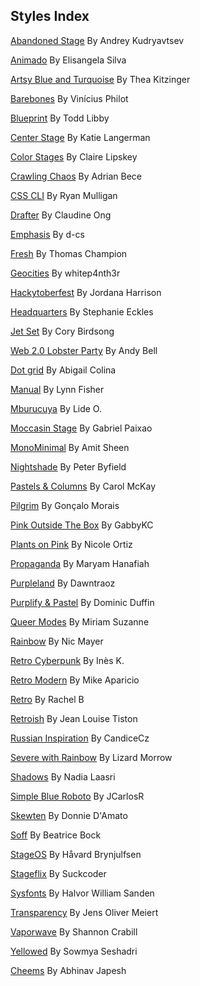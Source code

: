 
## Styles Index


[Abandoned Stage](https://github.com/5t3ph/stylestage/tree/main/src/styles/css/abandoned-stage.css) By Andrey Kudryavtsev

[Animado](https://github.com/5t3ph/stylestage/tree/main/src/styles/css/animado.css) By Elisangela Silva

[Artsy Blue and Turquoise](https://github.com/5t3ph/stylestage/tree/main/src/styles/css/artsy-blue-and-turquoise.css) By Thea Kitzinger

[Barebones](https://github.com/5t3ph/stylestage/tree/main/src/styles/css/barebones.css) By Vinícius Philot

[Blueprint](https://github.com/5t3ph/stylestage/tree/main/src/styles/css/blueprint.css) By Todd Libby

[Center Stage](https://github.com/5t3ph/stylestage/tree/main/src/styles/css/center-stage.css) By Katie Langerman

[Color Stages](https://github.com/5t3ph/stylestage/tree/main/src/styles/css/color-stages.css) By Claire Lipskey

[Crawling Chaos](https://github.com/5t3ph/stylestage/tree/main/src/styles/css/crawling-chaos.css) By Adrian Bece

[CSS CLI](https://github.com/5t3ph/stylestage/tree/main/src/styles/css/css-cli.css) By Ryan Mulligan

[Drafter](https://github.com/5t3ph/stylestage/tree/main/src/styles/css/drafter.css) By Claudine Ong

[Emphasis](https://github.com/5t3ph/stylestage/tree/main/src/styles/css/emphasis.css) By d-cs

[Fresh](https://github.com/5t3ph/stylestage/tree/main/src/styles/css/fresh.css) By Thomas Champion

[Geocities](https://github.com/5t3ph/stylestage/tree/main/src/styles/css/geocities.css) By whitep4nth3r

[Hackytoberfest](https://github.com/5t3ph/stylestage/tree/main/src/styles/css/hackytoberfest.css) By Jordana Harrison

[Headquarters](https://github.com/5t3ph/stylestage/tree/main/src/styles/css/headquarters.css) By Stephanie Eckles

[Jet Set](https://github.com/5t3ph/stylestage/tree/main/src/styles/css/jet-set.css) By Cory Birdsong

[Web 2.0 Lobster Party](https://github.com/5t3ph/stylestage/tree/main/src/styles/css/web-2.0-lobster-party.css) By Andy Bell

[Dot grid](https://github.com/5t3ph/stylestage/tree/main/src/styles/css/dot-grid.css) By Abigail Colina

[Manual](https://github.com/5t3ph/stylestage/tree/main/src/styles/css/manual.css) By Lynn Fisher

[Mburucuya](https://github.com/5t3ph/stylestage/tree/main/src/styles/css/mburucuya.css) By Lide O.

[Moccasin Stage](https://github.com/5t3ph/stylestage/tree/main/src/styles/css/moccasin-stage.css) By Gabriel Paixao

[MonoMinimal](https://github.com/5t3ph/stylestage/tree/main/src/styles/css/monominimal.css) By Amit Sheen

[Nightshade](https://github.com/5t3ph/stylestage/tree/main/src/styles/css/nightshade.css) By Peter Byfield

[Pastels &amp; Columns](https://github.com/5t3ph/stylestage/tree/main/src/styles/css/pastels-and-columns.css) By Carol McKay

[Pilgrim](https://github.com/5t3ph/stylestage/tree/main/src/styles/css/pilgrim.css) By Gonçalo Morais

[Pink Outside The Box](https://github.com/5t3ph/stylestage/tree/main/src/styles/css/pink-outside-the-box.css) By GabbyKC

[Plants on Pink](https://github.com/5t3ph/stylestage/tree/main/src/styles/css/plants-on-pink.css) By Nicole Ortiz

[Propaganda](https://github.com/5t3ph/stylestage/tree/main/src/styles/css/propaganda.css) By Maryam Hanafiah

[Purpleland](https://github.com/5t3ph/stylestage/tree/main/src/styles/css/purpleland.css) By Dawntraoz

[Purplify &amp; Pastel](https://github.com/5t3ph/stylestage/tree/main/src/styles/css/purplify-and-pastel.css) By Dominic Duffin

[Queer Modes](https://github.com/5t3ph/stylestage/tree/main/src/styles/css/queer-modes.css) By Miriam Suzanne

[Rainbow](https://github.com/5t3ph/stylestage/tree/main/src/styles/css/rainbow.css) By Nic Mayer

[Retro Cyberpunk](https://github.com/5t3ph/stylestage/tree/main/src/styles/css/retro-cyberpunk.css) By Inès K.

[Retro Modern](https://github.com/5t3ph/stylestage/tree/main/src/styles/css/retro-modern.css) By Mike Aparicio

[Retro](https://github.com/5t3ph/stylestage/tree/main/src/styles/css/retro.css) By Rachel B

[Retroish](https://github.com/5t3ph/stylestage/tree/main/src/styles/css/retroish.css) By Jean Louise Tiston

[Russian Inspiration](https://github.com/5t3ph/stylestage/tree/main/src/styles/css/russian-inspiration.css) By CandiceCz

[Severe with Rainbow](https://github.com/5t3ph/stylestage/tree/main/src/styles/css/severe-with-rainbow.css) By Lizard Morrow

[Shadows](https://github.com/5t3ph/stylestage/tree/main/src/styles/css/shadows.css) By Nadia Laasri

[Simple Blue Roboto](https://github.com/5t3ph/stylestage/tree/main/src/styles/css/simple-blue-roboto.css) By JCarlosR

[Skewten](https://github.com/5t3ph/stylestage/tree/main/src/styles/css/skewten.css) By Donnie D&#39;Amato

[Soff](https://github.com/5t3ph/stylestage/tree/main/src/styles/css/soff.css) By Beatrice Bock

[StageOS](https://github.com/5t3ph/stylestage/tree/main/src/styles/css/stageos.css) By Håvard Brynjulfsen

[Stageflix](https://github.com/5t3ph/stylestage/tree/main/src/styles/css/stageflix.css) By Suckcoder

[Sysfonts](https://github.com/5t3ph/stylestage/tree/main/src/styles/css/sysfonts.css) By Halvor William Sanden

[Transparency](https://github.com/5t3ph/stylestage/tree/main/src/styles/css/transparency.css) By Jens Oliver Meiert

[Vaporwave](https://github.com/5t3ph/stylestage/tree/main/src/styles/css/vaporwave.css) By Shannon Crabill

[Yellowed](https://github.com/5t3ph/stylestage/tree/main/src/styles/css/yellowed.css) By Sowmya Seshadri

[Cheems](https://github.com/5t3ph/stylestage/tree/main/src/styles/css/cheems.css) By Abhinav Japesh
